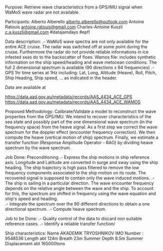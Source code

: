 Purpose:
Retrieve wave characteristics from a GPS/IMU signal when WaMoS wave radar are not available.

Participants: 
Alberto Alberello alberto.alberello@outlook.com
Antoine Ratouis antoine.ratouis@gmail.com
Charles-Antoine Kuszli c.a.kuszli@gmail.com
#datajamdays
#epfl

Data descrription:
.- WaMoS wave spectra are not only available for the entire ACE cruise. The radar was switched off at some point during the cruise. Furthermore the radar do not provide reliable informations in ice infested seas do to the backscatter of floes.
Wamos file: includes synthetic information on the ship speed/heading and wave metocean conditions. The full 2 dimensional spectrum is available (90 directions x 64 frequencies) 
.- GPS 1hr time series at 1Hz including: Lat, Long, Altitude (Heave), Roll, Pitch, Ship Heading, Ship speed, ... as indicated in the header.

Data are available at

https://data.aad.gov.au/metadata/records/AAS_4434_ACE_GPS
https://data.aad.gov.au/metadata/records/AAS_4434_ACE_WAMOS

Proposed Methodology:
Calibrate/Validate a model to reconstruct the wave properties from the GPS/IMU.
We intend to recover characteristics of the sea state and possibly part of the one dimensional wave spectrum (in the frequency space) from the heave signal.
As a first step we correct the wave spectrum for the doppler effect (encounter frequency correction).
We then compute the heave (vertical motion of ship) spectrum.
Finally, we estimate a transfer function (Response Amplitude Operator - RAO) by dividing heave spectrum by the wave spectrum.  

Job Done:
Preconditioning
.- Express the ship motions in ship reference axis. Longitude and Latitude are converted in surge and sway using the ship heading. The ship trajectory is high pass filtered to remove the low frequency components associated to the ship motion on its route. The recovered signal is supposed to contain only the wave induced motions. 
.- The ship is sailing in a particular direction. The wave encounter frequency depends on the relative angle between the wave and the ship. To account for this, the spectrum are shifted in frequency using the wave equation and ship's speed and heading.  
.- Integrate the spectrum over the 90 different directions to obtain a one directional spectrum.
.- Compute heave spectrum.

Job to be Done:
.- Quality control of the data to discard non suitable reference cases.
.- Identify a reliable transfer function/

Ship characteristics:
Name AKADEMIK TRYOSHNIKOV
IMO Number : 9548536
Length abt 124m
Breath 23m
Summer Depth 8.5m
Summer Displacement abt 165000tons
